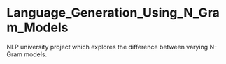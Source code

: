 # Language_Generation_Using_N_Gram_Models
NLP university project which explores the difference between varying N-Gram models.
